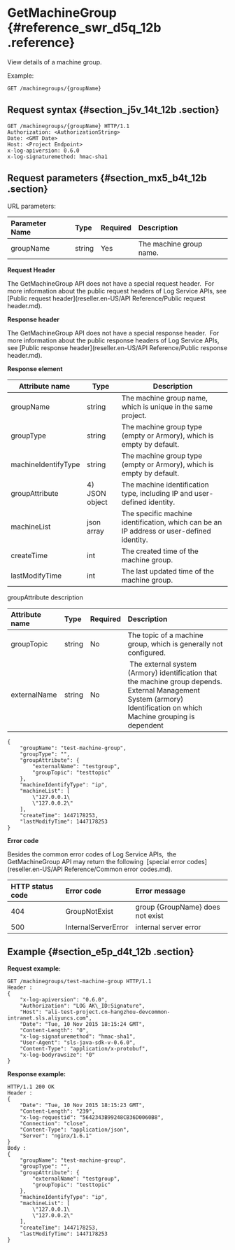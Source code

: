 # GetMachineGroup {#reference_swr_d5q_12b .reference}

View details of a machine group.

Example:

```
GET /machinegroups/{groupName}
```

## Request syntax {#section_j5v_14t_12b .section}

```
GET /machinegroups/{groupName} HTTP/1.1
Authorization: <AuthorizationString> 
Date: <GMT Date>
Host: <Project Endpoint>
x-log-apiversion: 0.6.0
x-log-signaturemethod: hmac-sha1
```

## Request parameters {#section_mx5_b4t_12b .section}

URL parameters:

|Parameter Name|Type|Required|Description|
|:-------------|:---|:-------|:----------|
|groupName|string|Yes|The machine group name.|

**Request Header**

The GetMachineGroup API does not have a special request header.  For more information about the public request headers of Log Service APIs, see [Public request header](reseller.en-US/API Reference/Public request header.md).

**Response header**

The GetMachineGroup API does not have a special response header.  For more information about the public response headers of Log Service APIs, see [Public response header](reseller.en-US/API Reference/Public response header.md).

**Response element**

|Attribute name |Type|Description|
|---------------|----|-----------|
|groupName|string|The machine group name, which is unique in the same project.|
|groupType|string|The machine group type \(empty or Armory\), which is empty by default.|
|machineIdentifyType|string|The machine group type \(empty or Armory\), which is empty by default.|
|groupAttribute|4\) JSON object|The machine identification type, including IP and user-defined identity.|
|machineList|json array|The specific machine identification, which can be an IP address or user-defined identity.|
|createTime|int|The created time of the machine group.|
|lastModifyTime|int|The last updated time of the machine group.|

groupAttribute description

|Attribute name|Type|Required|Description|
|:-------------|:---|:-------|:----------|
|groupTopic|string|No|The topic of a machine group, which is generally not configured.|
|externalName|string|No| The external system \(Armory\) identification that the machine group depends. External Management System \(armory\) Identification on which Machine grouping is dependent|

```
{
    "groupName": "test-machine-group",
    "groupType": "",
    "groupAttribute": {
        "externalName": "testgroup",
        "groupTopic": "testtopic"
    },
    "machineIdentifyType": "ip",
    "machineList": [
        \"127.0.0.1\
        \"127.0.0.2\"
    ],
    "createTime": 1447178253,
    "lastModifyTime": 1447178253
}
```

**Error code**

Besides the common error codes of Log Service APIs,  the GetMachineGroup API may return the following  [special error codes](reseller.en-US/API Reference/Common error codes.md).

|HTTP status code |Error code|Error message|
|:----------------|:---------|:------------|
|404|GroupNotExist|group \{GroupName\} does not exist|
|500|InternalServerError|internal server error|

## Example {#section_e5p_d4t_12b .section}

**Request example:**

```
GET /machinegroups/test-machine-group HTTP/1.1
Header :
{
    "x-log-apiversion": "0.6.0",
    "Authorization": "LOG AK\_ID:Signature",
    "Host": "ali-test-project.cn-hangzhou-devcommon-intranet.sls.aliyuncs.com",
    "Date": "Tue, 10 Nov 2015 18:15:24 GMT",
    "Content-Length": "0",
    "x-log-signaturemethod": "hmac-sha1",
    "User-Agent": "sls-java-sdk-v-0.6.0",
    "Content-Type": "application/x-protobuf",
    "x-log-bodyrawsize": "0"
}
```

**Response example:**

```
HTTP/1.1 200 OK
Header :
{
    "Date": "Tue, 10 Nov 2015 18:15:23 GMT",
    "Content-Length": "239",
    "x-log-requestid": "5642343B99248CB36D0060B8",
    "Connection": "close",
    "Content-Type": "application/json",
    "Server": "nginx/1.6.1"
}
Body :
{
    "groupName": "test-machine-group",
    "groupType": "",
    "groupAttribute": {
        "externalName": "testgroup",
        "groupTopic": "testtopic"
    },
    "machineIdentifyType": "ip",
    "machineList": [
        \"127.0.0.1\
        \"127.0.0.2\"
    ],
    "createTime": 1447178253,
    "lastModifyTime": 1447178253
}
```

